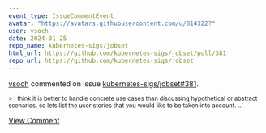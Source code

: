 ```yaml
---
event_type: IssueCommentEvent
avatar: "https://avatars.githubusercontent.com/u/814322?"
user: vsoch
date: 2024-01-25
repo_name: kubernetes-sigs/jobset
html_url: https://github.com/kubernetes-sigs/jobset/pull/381
repo_url: https://github.com/kubernetes-sigs/jobset
---
```


<a href='https://github.com/vsoch' target='_blank'>vsoch</a> commented on issue <a href='https://github.com/kubernetes-sigs/jobset/pull/381' target='_blank'>kubernetes-sigs/jobset#381</a>.

<small>> I think it is better to handle concrete use cases than discussing hypothetical or abstract scenarios, so lets list the user stories that you would like to be taken into account....</small>

<a href='https://github.com/kubernetes-sigs/jobset/pull/381' target='_blank'>View Comment</a>